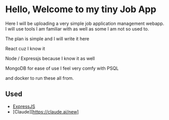 # Hello, Welcome to my tiny Job App

Here I will be uploading a very simple job application management webapp. I will use tools I am familiar with as well as some I am not so used to.

The plan is simple and I will write it here

React cuz I know it

Node / Expressjs because I know it as well

MongoDB for ease of use I feel very comfy with PSQL

and docker to run these all from.

## Used

- [ExpressJS](https://expressjs.com)
- [Claude][https://claude.ai/new]
